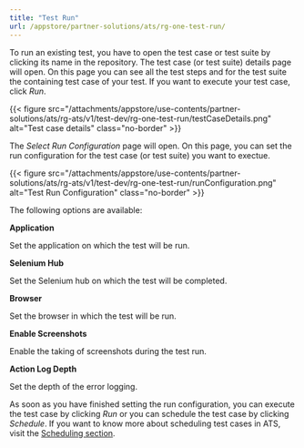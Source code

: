 ```yaml
---
title: "Test Run"
url: /appstore/partner-solutions/ats/rg-one-test-run/
---
```


To run an existing test, you have to open the test case or test suite by clicking its name in the repository.
The test case (or test suite) details page will open. On this page you can see all the test steps and for the test suite the containing test case of your test. If you want to execute your test case, click *Run*.

{{< figure src="/attachments/appstore/use-contents/partner-solutions/ats/rg-ats/v1/test-dev/rg-one-test-run/testCaseDetails.png" alt="Test case details" class="no-border" >}}

The *Select Run Configuration* page will open. On this page, you can set the run configuration for the test case (or test suite) you want to exectue.

{{< figure src="/attachments/appstore/use-contents/partner-solutions/ats/rg-ats/v1/test-dev/rg-one-test-run/runConfiguration.png" alt="Test Run Configuration" class="no-border" >}}

The following options are available:

**Application**

Set the application on which the test will be run.

**Selenium Hub**

Set the Selenium hub on which the test will be completed.

**Browser**

Set the browser in which the test will be run.

**Enable Screenshots**

Enable the taking of screenshots during the test run.

**Action Log Depth**

Set the depth of the error logging.

As soon as you have finished setting the run configuration, you can execute the test case by clicking *Run* or you can schedule the test case by clicking *Schedule*. If you want to know more about scheduling test cases in ATS, visit the [Scheduling section](/appstore/partner-solutions/ats/rg-one-scheduling/).
